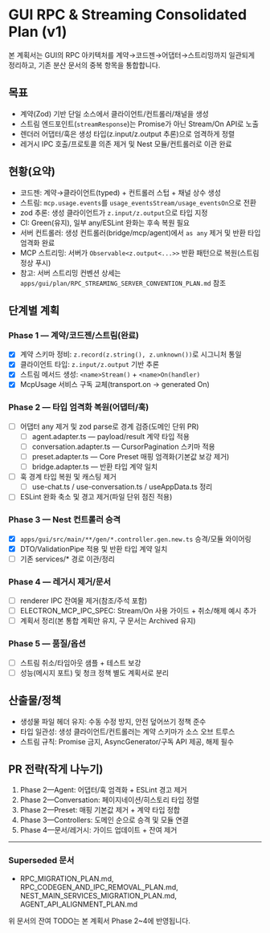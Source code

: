 # GUI RPC & Streaming Consolidated Plan (v1)

본 계획서는 GUI의 RPC 아키텍처를 계약→코드젠→어댑터→스트리밍까지 일관되게 정리하고, 기존 분산 문서의 중복 항목을 통합합니다.

## 목표

- 계약(Zod) 기반 단일 소스에서 클라이언트/컨트롤러/채널을 생성
- 스트림 엔드포인트(`streamResponse`)는 Promise가 아닌 Stream/On API로 노출
- 렌더러 어댑터/훅은 생성 타입(z.input/z.output 추론)으로 엄격하게 정렬
- 레거시 IPC 호출/프로토콜 의존 제거 및 Nest 모듈/컨트롤러로 이관 완료

## 현황(요약)

- 코드젠: 계약→클라이언트(typed) + 컨트롤러 스텁 + 채널 상수 생성
- 스트림: `mcp.usage.events`를 `usage_eventsStream/usage_eventsOn`으로 전환
- zod 추론: 생성 클라이언트가 `z.input/z.output`으로 타입 지정
- CI: Green(유지), 일부 any/ESLint 완화는 후속 복원 필요
- 서버 컨트롤러: 생성 컨트롤러(bridge/mcp/agent)에서 `as any` 제거 및 반환 타입 엄격화 완료
- MCP 스트리밍: 서버가 `Observable<z.output<...>>` 반환 패턴으로 복원(스트림 정상 푸시)
- 참고: 서버 스트리밍 컨벤션 상세는 `apps/gui/plan/RPC_STREAMING_SERVER_CONVENTION_PLAN.md` 참조

## 단계별 계획

### Phase 1 — 계약/코드젠/스트림(완료)

- [x] 계약 스키마 정비: `z.record(z.string(), z.unknown())`로 시그니처 통일
- [x] 클라이언트 타입: `z.input/z.output` 기반 추론
- [x] 스트림 메서드 생성: `<name>Stream()` + `<name>On(handler)`
- [x] McpUsage 서비스 구독 교체(transport.on → generated On)

### Phase 2 — 타입 엄격화 복원(어댑터/훅)

- [ ] 어댑터 any 제거 및 zod parse로 경계 검증(도메인 단위 PR)
  - [ ] agent.adapter.ts — payload/result 계약 타입 적용
  - [ ] conversation.adapter.ts — CursorPagination 스키마 적용
  - [ ] preset.adapter.ts — Core Preset 매핑 엄격화(기본값 보강 제거)
  - [ ] bridge.adapter.ts — 반환 타입 계약 일치
- [ ] 훅 경계 타입 복원 및 캐스팅 제거
  - [ ] use-chat.ts / use-conversation.ts / useAppData.ts 정리
- [ ] ESLint 완화 축소 및 경고 제거(파일 단위 점진 적용)

### Phase 3 — Nest 컨트롤러 승격

- [x] `apps/gui/src/main/**/gen/*.controller.gen.new.ts` 승격/모듈 와이어링
- [x] DTO/ValidationPipe 적용 및 반환 타입 계약 일치
- [ ] 기존 services/\* 경로 이관/정리

### Phase 4 — 레거시 제거/문서

- [ ] renderer IPC 잔여물 제거(참조/주석 포함)
- [ ] ELECTRON_MCP_IPC_SPEC: Stream/On 사용 가이드 + 취소/해제 예시 추가
- [ ] 계획서 정리(본 통합 계획만 유지, 구 문서는 Archived 유지)

### Phase 5 — 품질/옵션

- [ ] 스트림 취소/타임아웃 샘플 + 테스트 보강
- [ ] 성능(메시지 포트) 및 청크 정책 별도 계획서로 분리

## 산출물/정책

- 생성물 파일 헤더 유지: 수동 수정 방지, 안전 덮어쓰기 정책 준수
- 타입 일관성: 생성 클라이언트/컨트롤러는 계약 스키마가 소스 오브 트루스
- 스트림 규칙: Promise 금지, AsyncGenerator/구독 API 제공, 해제 필수

## PR 전략(작게 나누기)

1. Phase 2—Agent: 어댑터/훅 엄격화 + ESLint 경고 제거
2. Phase 2—Conversation: 페이지네이션/히스토리 타입 정렬
3. Phase 2—Preset: 매핑 기본값 제거 + 계약 타입 정합
4. Phase 3—Controllers: 도메인 순으로 승격 및 모듈 연결
5. Phase 4—문서/레거시: 가이드 업데이트 + 잔여 제거

---

### Superseded 문서

- RPC_MIGRATION_PLAN.md, RPC_CODEGEN_AND_IPC_REMOVAL_PLAN.md, NEST_MAIN_SERVICES_MIGRATION_PLAN.md, AGENT_API_ALIGNMENT_PLAN.md

위 문서의 잔여 TODO는 본 계획서 Phase 2~4에 반영됩니다.
